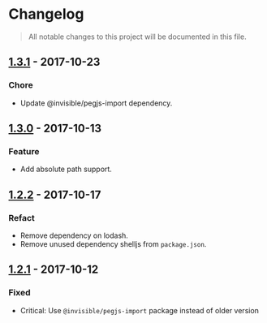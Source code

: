 # Changelog

> All notable changes to this project will be documented in this file.

## [1.3.1] - 2017-10-23
### Chore
  - Update @invisible/pegjs-import dependency.

[1.3.1]: https://github.com/invisible-tech/merge-parsers/compare/v1.3.0...v1.3.1

## [1.3.0] - 2017-10-13
### Feature
  - Add absolute path support.

## [1.2.2] - 2017-10-17
### Refact
  - Remove dependency on lodash.
  - Remove unused dependency shelljs from `package.json`.

[1.2.2]: https://github.com/invisible-tech/merge-parsers/compare/v1.2.1...v1.2.2

## [1.2.1] - 2017-10-12
### Fixed
  - Critical: Use `@invisible/pegjs-import` package instead of older version

[1.2.1]: https://github.com/invisible-tech/merge-parsers/compare/v1.2.0...v1.2.1
[1.3.0]: https://github.com/invisible-tech/merge-parsers/compare/v1.2.1...v1.3.0
